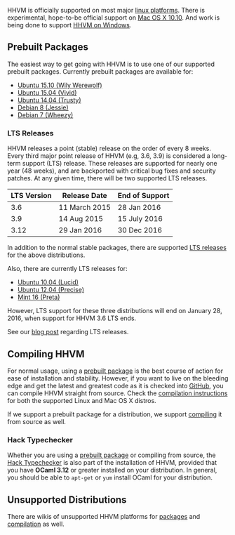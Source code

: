 HHVM is officially supported on most major [linux platforms](./linux.md). There is experimental, hope-to-be official support on [Mac OS X 10.10](./mac.md). And work is being done to support [HHVM on Windows](./windows.md). 

## Prebuilt Packages

The easiest way to get going with HHVM is to use one of our supported prebuilt packages. Currently prebuilt packages are available for:

* [Ubuntu 15.10 (Wily Werewolf)](./linux.md#ubuntu-15.10-wily-werewolf)
* [Ubuntu 15.04 (Vivid)](./linux.md#ubuntu-15.04-vivid)
* [Ubuntu 14.04 (Trusty)](./linux.md#ubuntu-14.04-trusty)
* [Debian 8 (Jessie)](./linux.md#debian-8-jessie)
* [Debian 7 (Wheezy)](./linux.md#debian-7-wheezy)

### LTS Releases

HHVM releases a point (stable) release on the order of every 8 weeks. Every third major point release of HHVM (e.g, 3.6, 3.9) is considered a long-term support (LTS) release. These releases are supported for nearly one year (48 weeks), and are backported with critical bug fixes and security patches. At any given time, there will be two supported LTS releases.

LTS Version | Release Date | End of Support
------------|--------------|---------------
3.6 | 11 March 2015 | 28 Jan 2016
3.9 | 14 Aug 2015 | 15 July 2016
3.12 | 29 Jan 2016 | 30 Dec 2016 

In addition to the normal stable packages, there are supported [LTS releases](/hhvm/installation/linux#obtaining-lts-releases) for the above distributions.

Also, there are currently LTS releases for:

* [Ubuntu 10.04 (Lucid)](./linux.md#ubuntu-10.04-lucid)
* [Ubuntu 12.04 (Precise)](./linux.md#ubuntu-12.04-precise)
* [Mint 16 (Preta)](./linux.md#mint-16-preta)

However, LTS support for these three distributions will end on January 28, 2016, when support for HHVM 3.6 LTS ends.

See our [blog post](http://hhvm.com/blog/6083/hhvm-long-term-support) regarding LTS releases.

## Compiling HHVM

For normal usage, using a [prebuilt package](#prebuilt-packages) is the best course of action for ease of installation and stability. However, if you want to live on the bleeding edge and get the latest and greatest code as it is checked into [GitHub](https://github.com/facebook/hhvm/), you can compile HHVM straight from source. Check the [compilation instructions](/hhvm/installation/building-from-source) for both the supported Linux and Mac OS X distros.

If we support a prebuilt package for a distribution, we support [compiling](/hhvm/installation/building-from-source) it from source as well.

### Hack Typechecker

Whether you are using a [prebuilt package](#prebuilt-packages) or compiling from source, the [Hack Typechecker](/hack/typechecker/introduction) is also part of the installation of HHVM, provided that you have **OCaml 3.12** or greater installed on your distribution. In general, you should be able to `apt-get` or `yum` install OCaml for your distribution.

## Unsupported Distributions

There are wikis of unsupported HHVM platforms for [packages](https://github.com/facebook/hhvm/wiki/Prebuilt-Packages-for-HHVM) and [compilation](https://github.com/facebook/hhvm/wiki/Building-and-Installing-HHVM) as well.
